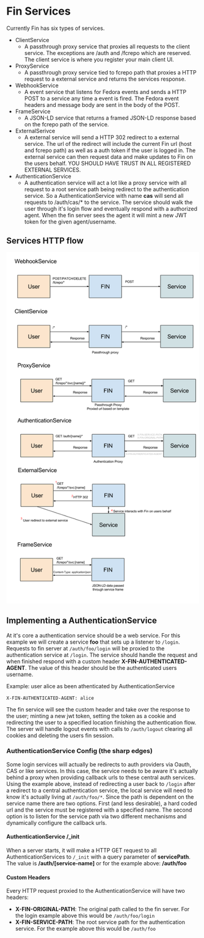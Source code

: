 # Fin Services

Currently Fin has six types of services.

- ClientService
  - A passthrough proxy service that proxies all requests to the client service.  The exceptions are /auth and /fcrepo which are reserved.  The client service is where you register your main client UI.
- ProxyService
  - A passthrough proxy service tied to fcrepo path that proxies a HTTP request to a external service
  and returns the services response.
- WebhookService
  - A event service that listens for Fedora events and sends a HTTP POST to a service any time a event is fired.  The Fedora event headers and message body are sent in the body of the POST.
- FrameService
  - A JSON-LD service that returns a framed JSON-LD response based on the fcrepo path of the service.
- ExternalSerivce
  - A external service will send a HTTP 302 redirect to a external service.  The url of the redirect will include the current Fin url (host and fcrepo path) as well as a auth token if the user is logged in.  The external service can then request data and make updates to Fin on the users behalf.  YOU SHOULD HAVE TRUST IN ALL REGISTERED EXTERNAL SERVICES.
- AuthenticationService
  - A authentication service will act a lot like a proxy service with all request to a root service path being redirect to the authentication service.  So a AuthenticationService with name **cas** will send all requests to /auth/cas/* to the service. The service should walk the user through it's login flow and eventually respond with a authorized agent.  When the fin server sees the agent it will mint a new JWT token for the given agent/username.

## Services HTTP flow

![Service Overview](fin-service-overview.png)

## Implementing a AuthenticationService

At it's core a authentication service should be a web service.  For this example we will create a service **foo** that sets up a listener to `/login`.  Requests to fin server at `/auth/foo/login` will be proxied to the authentication service at `/login`.  The service should handle the request and when finished respond with a custom header **X-FIN-AUTHENTICATED-AGENT**.  The value of this header should be the authenticated users username.

Example: user alice as been athenticated by AuthenticationService
```
X-FIN-AUTHENTICATED-AGENT: alice
```

The fin service will see the custom header and take over the response to the user; minting a new jwt token, setting the token as a cookie and redirecting the user to a specified location finishing the authentication flow.  The server will handle logout events with calls to `/auth/logout` clearing all cookies and deleting the users fin session.

### AuthenticationService Config (the sharp edges)

Some login services will actually be redirects to auth providers via Oauth, CAS or like services.  In this case, the service needs to be aware it's actually behind a proxy when providing callback urls to these central auth services.  Using the example above, instead of redirecting a user back to `/login` after a redirect to a central authentication service, the local service will need to know it's actually living at `/auth/foo/*`.  Since the path is dependent on the service name there are two options.  First (and less desirable), a hard coded url and the service must be registered with a specified name.  The second option is to listen for the service path via two different mechanisms and dynamically configure the callback urls.

#### AuthenticationService /_init 

When a server starts, it will make a HTTP GET request to all AuthenticationServices to `/_init` with a query parameter of **servicePath**.  The value is **/auth/[service-name]** or for the example above: **/auth/foo**

#### Custom Headers

Every HTTP request proxied to the AuthenticationService will have two headers:

 - **X-FIN-ORIGINAL-PATH**: The original path called to the fin server.  For the login example above this would be `/auth/foo/login`
 - **X-FIN-SERVICE-PATH**: The root service path for the authentication service.  For the example above this would be `/auth/foo`
